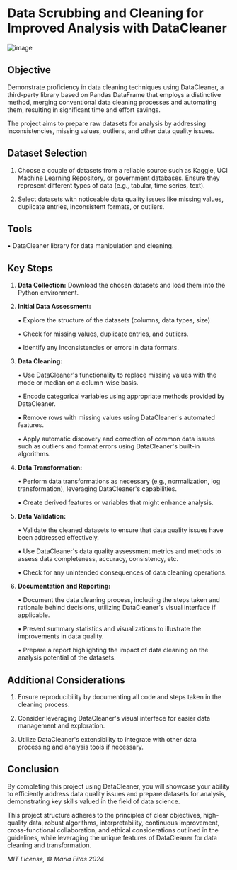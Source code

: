 # Data Scrubbing and Cleaning for Improved Analysis with DataCleaner

![image](https://github.com/westrany/Data-Scrubbing-and-Cleaning-for-Improved-Analysis-with-Python/assets/69496007/8b8c009c-dcb5-4c1e-bcb8-cc3821423902)

## Objective  

Demonstrate proficiency in data cleaning techniques using DataCleaner, a third-party library based on Pandas DataFrame that employs a distinctive method, merging conventional data cleaning processes and automating them, resulting in significant time and effort savings.  

The project aims to prepare raw datasets for analysis by addressing inconsistencies, missing values, outliers, and other data quality issues.

## Dataset Selection  

1. Choose a couple of datasets from a reliable source such as Kaggle, UCI Machine Learning Repository, or government databases. Ensure they represent different types of data (e.g., tabular, time series, text).  

2. Select datasets with noticeable data quality issues like missing values, duplicate entries, inconsistent formats, or outliers.

## Tools  

• DataCleaner library for data manipulation and cleaning.

## Key Steps  

1. **Data Collection:** Download the chosen datasets and load them into the Python environment.
   
2. **Initial Data Assessment:**
   
      • Explore the structure of the datasets (columns, data types, size)
   
      • Check for missing values, duplicate entries, and outliers.
   
      • Identify any inconsistencies or errors in data formats.
   
3. **Data Cleaning:**
   
      • Use DataCleaner's functionality to replace missing values with the mode or median on a column-wise basis.
   
      • Encode categorical variables using appropriate methods provided by DataCleaner.  

      • Remove rows with missing values using DataCleaner's automated features.  

      • Apply automatic discovery and correction of common data issues such as outliers and format errors using DataCleaner's built-in algorithms.  

   
4. **Data Transformation:**
   
      • Perform data transformations as necessary (e.g., normalization, log transformation), leveraging DataCleaner's capabilities.
   
      • Create derived features or variables that might enhance analysis.
   
8. **Data Validation:**
   
      • Validate the cleaned datasets to ensure that data quality issues have been addressed effectively.
   
      • Use DataCleaner's data quality assessment metrics and methods to assess data completeness, accuracy, consistency, etc.
   
      • Check for any unintended consequences of data cleaning operations.
   
10. **Documentation and Reporting:**
    
      • Document the data cleaning process, including the steps taken and rationale behind decisions, utilizing DataCleaner's visual interface if applicable.
    
      • Present summary statistics and visualizations to illustrate the improvements in data quality.
    
      • Prepare a report highlighting the impact of data cleaning on the analysis potential of the datasets.
    

## Additional Considerations  
1. Ensure reproducibility by documenting all code and steps taken in the cleaning process.
   
2. Consider leveraging DataCleaner's visual interface for easier data management and exploration.
   
3. Utilize DataCleaner's extensibility to integrate with other data processing and analysis tools if necessary.

## Conclusion  

By completing this project using DataCleaner, you will showcase your ability to efficiently address data quality issues and prepare datasets for analysis, demonstrating key skills valued in the field of data science.  


This project structure adheres to the principles of clear objectives, high-quality data, robust algorithms, interpretability, continuous improvement, cross-functional collaboration, and ethical considerations outlined in the guidelines, while leveraging the unique features of DataCleaner for data cleaning and transformation.

*MIT License, © Maria Fitas 2024*
